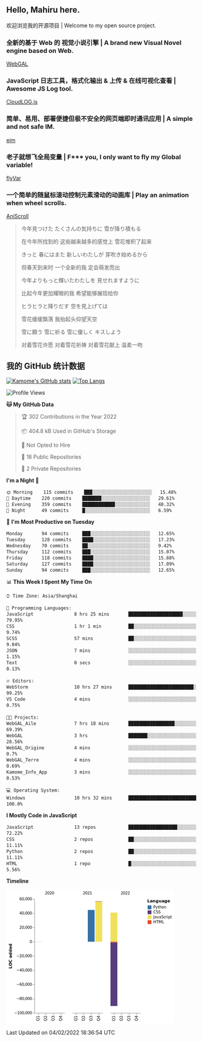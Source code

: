 ## Hello, Mahiru here.

欢迎浏览我的开源项目 | Welcome to my open source project.

### 全新的基于 Web 的 视觉小说引擎 | A brand new Visual Novel engine based on Web.

[WebGAL](https://github.com/MakinoharaShoko/WebGAL)

### JavaScript 日志工具，格式化输出 & 上传 & 在线可视化查看 | Awesome JS Log tool.

[CloudLOG.js](https://github.com/MakinoharaShoko/CloudLog.JS)

### 简单、易用、部署便捷但极不安全的网页端即时通讯应用 | A simple and not safe IM.

[eim](https://github.com/MakinoharaShoko/eim)

### 老子就想飞全局变量 | F*** you, I only want to fly my Global variable!

[flyVar](https://github.com/MakinoharaShoko/flyVar)

### 一个简单的随鼠标滚动控制元素滑动的动画库 | Play an animation when wheel scrolls.

[AniScroll](https://github.com/MakinoharaShoko/AniScroll)

> 今年見つけた たくさんの気持ちに 雪が降り積もる  
> 
> 在今年所找到的 这些越来越多的感觉上 雪花堆积了起来  
> 
> きっと 春にはまた 新しいわたしが 芽吹き始めるから  
> 
> 但春天到来时 一个全新的我 定会萌发而出  
> 
> 今年よりもっと輝いたわたしを 見せれますように  
> 
> 比起今年更加耀眼的我 希望能够展现给你  
> 
> ヒラヒラと降りだす 空を見上げては  
> 
> 雪花缓缓飘落 我抬起头仰望天空  
> 
> 雪に願う 雪に祈る 雪に優しく キスしよう  
> 
> 对着雪花许愿 对着雪花祈祷 对着雪花献上 温柔一吻

## 我的 GitHub 统计数据

[![Kamome's GitHub stats](https://github-readme-stats.vercel.app/api?username=MakinoharaShoko)](https://github.com/anuraghazra/github-readme-stats)
[![Top Langs](https://github-readme-stats.vercel.app/api/top-langs/?username=MakinoharaShoko&layout=compact)](https://github.com/anuraghazra/github-readme-stats)

<!--
**MakinoharaShoko/MakinoharaShoko** is a ✨ _special_ ✨ repository because its `README.md` (this file) appears on your GitHub profile.

Here are some ideas to get you started:

- 🔭 I’m currently working on ...
- 🌱 I’m currently learning ...
- 👯 I’m looking to collaborate on ...
- 🤔 I’m looking for help with ...
- 💬 Ask me about ...
- 📫 How to reach me: ...
- 😄 Pronouns: ...
- ⚡ Fun fact: ...
-->

<!--START_SECTION:waka-->
![Profile Views](http://img.shields.io/badge/Profile%20Views-0-blue)

**🐱 My GitHub Data** 

> 🏆 302 Contributions in the Year 2022
 > 
> 📦 404.8 kB Used in GitHub's Storage 
 > 
> 🚫 Not Opted to Hire
 > 
> 📜 18 Public Repositories 
 > 
> 🔑 2 Private Repositories  
 > 
**I'm a Night 🦉** 

```text
🌞 Morning    115 commits    ███░░░░░░░░░░░░░░░░░░░░░░   15.48% 
🌆 Daytime    220 commits    ███████░░░░░░░░░░░░░░░░░░   29.61% 
🌃 Evening    359 commits    ████████████░░░░░░░░░░░░░   48.32% 
🌙 Night      49 commits     █░░░░░░░░░░░░░░░░░░░░░░░░   6.59%

```
📅 **I'm Most Productive on Tuesday** 

```text
Monday       94 commits     ███░░░░░░░░░░░░░░░░░░░░░░   12.65% 
Tuesday      128 commits    ████░░░░░░░░░░░░░░░░░░░░░   17.23% 
Wednesday    70 commits     ██░░░░░░░░░░░░░░░░░░░░░░░   9.42% 
Thursday     112 commits    ███░░░░░░░░░░░░░░░░░░░░░░   15.07% 
Friday       118 commits    ████░░░░░░░░░░░░░░░░░░░░░   15.88% 
Saturday     127 commits    ████░░░░░░░░░░░░░░░░░░░░░   17.09% 
Sunday       94 commits     ███░░░░░░░░░░░░░░░░░░░░░░   12.65%

```


📊 **This Week I Spent My Time On** 

```text
⌚︎ Time Zone: Asia/Shanghai

💬 Programming Languages: 
JavaScript               8 hrs 25 mins       ████████████████████░░░░░   79.95% 
CSS                      1 hr 1 min          ██░░░░░░░░░░░░░░░░░░░░░░░   9.74% 
SCSS                     57 mins             ██░░░░░░░░░░░░░░░░░░░░░░░   9.04% 
JSON                     7 mins              ░░░░░░░░░░░░░░░░░░░░░░░░░   1.15% 
Text                     0 secs              ░░░░░░░░░░░░░░░░░░░░░░░░░   0.13%

🔥 Editors: 
WebStorm                 10 hrs 27 mins      ████████████████████████░   99.25% 
VS Code                  4 mins              ░░░░░░░░░░░░░░░░░░░░░░░░░   0.75%

🐱‍💻 Projects: 
WebGAL_Aile              7 hrs 18 mins       █████████████████░░░░░░░░   69.39% 
WebGAL                   3 hrs               ███████░░░░░░░░░░░░░░░░░░   28.56% 
WebGAL_Origine           4 mins              ░░░░░░░░░░░░░░░░░░░░░░░░░   0.7% 
WebGAL_Terre             4 mins              ░░░░░░░░░░░░░░░░░░░░░░░░░   0.69% 
Kamome_Info_App          3 mins              ░░░░░░░░░░░░░░░░░░░░░░░░░   0.53%

💻 Operating System: 
Windows                  10 hrs 32 mins      █████████████████████████   100.0%

```

**I Mostly Code in JavaScript** 

```text
JavaScript               13 repos            ██████████████████░░░░░░░   72.22% 
CSS                      2 repos             ██░░░░░░░░░░░░░░░░░░░░░░░   11.11% 
Python                   2 repos             ██░░░░░░░░░░░░░░░░░░░░░░░   11.11% 
HTML                     1 repo              █░░░░░░░░░░░░░░░░░░░░░░░░   5.56%

```


**Timeline**

![Chart not found](https://raw.githubusercontent.com/MakinoharaShoko/MakinoharaShoko/main/charts/bar_graph.png) 


 Last Updated on 04/02/2022 18:36:54 UTC
<!--END_SECTION:waka-->
